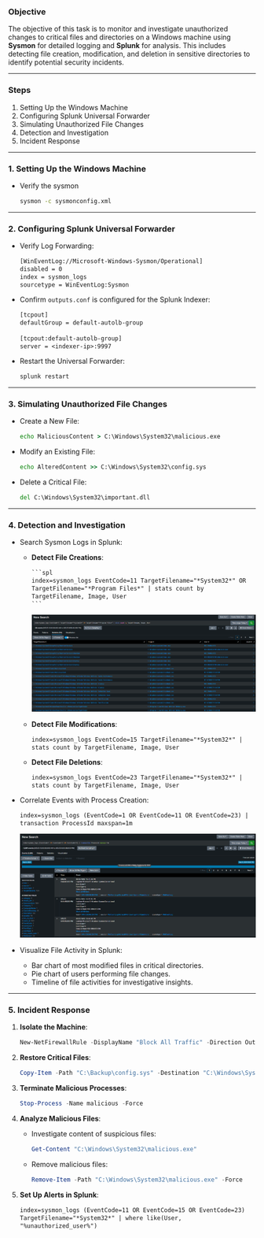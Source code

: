 ### **Objective**

The objective of this task is to monitor and investigate unauthorized changes to critical files and directories on a Windows machine using **Sysmon** for detailed logging and **Splunk** for analysis. This includes detecting file creation, modification, and deletion in sensitive directories to identify potential security incidents.

---

### **Steps**

1. Setting Up the Windows Machine
2. Configuring Splunk Universal Forwarder
3. Simulating Unauthorized File Changes
4. Detection and Investigation
5. Incident Response

---

### **1. Setting Up the Windows Machine**

- Verify the sysmon
  ```cmd
  sysmon -c sysmonconfig.xml
  ```

---

### **2. Configuring Splunk Universal Forwarder**

- Verify Log Forwarding:

  ```plaintext
  [WinEventLog://Microsoft-Windows-Sysmon/Operational]
  disabled = 0
  index = sysmon_logs
  sourcetype = WinEventLog:Sysmon
  ```

- Confirm `outputs.conf` is configured for the Splunk Indexer:

  ```plaintext
  [tcpout]
  defaultGroup = default-autolb-group

  [tcpout:default-autolb-group]
  server = <indexer-ip>:9997
  ```

- Restart the Universal Forwarder:
  ```cmd
  splunk restart
  ```

---

### **3. Simulating Unauthorized File Changes**

- Create a New File:

  ```cmd
  echo MaliciousContent > C:\Windows\System32\malicious.exe
  ```

- Modify an Existing File:

  ```cmd
  echo AlteredContent >> C:\Windows\System32\config.sys
  ```

- Delete a Critical File:
  ```cmd
  del C:\Windows\System32\important.dll
  ```

---

### **4. Detection and Investigation**

- Search Sysmon Logs in Splunk:

  - **Detect File Creations**:

        ```spl
        index=sysmon_logs EventCode=11 TargetFilename="*System32*" OR TargetFilename="*Program Files*" | stats count by TargetFilename, Image, User
        ```

    ![Splunk](/Splunk_Windows/assets/16.png)

  - **Detect File Modifications**:

    ```spl
    index=sysmon_logs EventCode=15 TargetFilename="*System32*" | stats count by TargetFilename, Image, User
    ```

  - **Detect File Deletions**:
    ```spl
    index=sysmon_logs EventCode=23 TargetFilename="*System32*" | stats count by TargetFilename, Image, User
    ```

- Correlate Events with Process Creation:

  ```spl
  index=sysmon_logs (EventCode=1 OR EventCode=11 OR EventCode=23) | transaction ProcessId maxspan=1m
  ```

  ![Splunk](/Splunk_Windows/assets/17.png)

- Visualize File Activity in Splunk:
  - Bar chart of most modified files in critical directories.
  - Pie chart of users performing file changes.
  - Timeline of file activities for investigative insights.

---

### **5. Incident Response**

1. **Isolate the Machine**:

   ```powershell
   New-NetFirewallRule -DisplayName "Block All Traffic" -Direction Outbound -Action Block
   ```

2. **Restore Critical Files**:

   ```powershell
   Copy-Item -Path "C:\Backup\config.sys" -Destination "C:\Windows\System32\config.sys" -Force
   ```

3. **Terminate Malicious Processes**:

   ```powershell
   Stop-Process -Name malicious -Force
   ```

4. **Analyze Malicious Files**:

   - Investigate content of suspicious files:

     ```powershell
     Get-Content "C:\Windows\System32\malicious.exe"
     ```

   - Remove malicious files:

     ```powershell
     Remove-Item -Path "C:\Windows\System32\malicious.exe" -Force
     ```

5. **Set Up Alerts in Splunk**:
   ```spl
   index=sysmon_logs (EventCode=11 OR EventCode=15 OR EventCode=23) TargetFilename="*System32*" | where like(User, "%unauthorized_user%")
   ```
